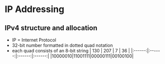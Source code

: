 # IP Addressing
## IPv4 structure and allocation
* IP = Internet Protocol
* 32-bit number formatted in dotted quad notation
* each quad consists of an 8-bit string
|  130   |  207   |   7    |  36    |
|:------:|:------:|:------:|:------:|
|10000010|11001111|00000111|00100100|

